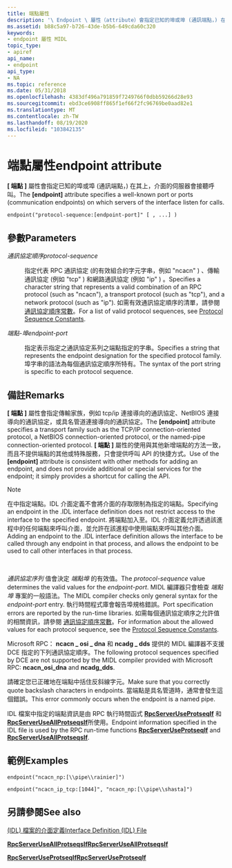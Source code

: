 ```yaml
---
title: 端點屬性
description: '\ Endpoint \ 屬性（attribute）會指定已知的埠或埠 (通訊端點，) 在哪些伺服器上接聽呼叫。'
ms.assetid: b88c5a97-b726-43de-b5b6-649cda60c320
keywords:
- endpoint 屬性 MIDL
topic_type:
- apiref
api_name:
- endpoint
api_type:
- NA
ms.topic: reference
ms.date: 05/31/2018
ms.openlocfilehash: 4383df496a791859f7249766f0dbb59266d28e93
ms.sourcegitcommit: ebd3ce6908ff865f1ef66f2fc96769be0aad82e1
ms.translationtype: MT
ms.contentlocale: zh-TW
ms.lasthandoff: 08/19/2020
ms.locfileid: "103842135"
---
```

# <a name="endpoint-attribute"></a><span data-ttu-id="0de55-104">端點屬性</span><span class="sxs-lookup"><span data-stu-id="0de55-104">endpoint attribute</span></span>

<span data-ttu-id="0de55-105">**\[ 端點 \]** 屬性會指定已知的埠或埠 (通訊端點，) 在其上，介面的伺服器會接聽呼叫。</span><span class="sxs-lookup"><span data-stu-id="0de55-105">The **\[endpoint\]** attribute specifies a well-known port or ports (communication endpoints) on which servers of the interface listen for calls.</span></span>

``` syntax
endpoint("protocol-sequence:[endpoint-port]" [ , ...] )
```

## <a name="parameters"></a><span data-ttu-id="0de55-106">參數</span><span class="sxs-lookup"><span data-stu-id="0de55-106">Parameters</span></span>

<dl> <dt>

<span data-ttu-id="0de55-107">*通訊協定順序*</span><span class="sxs-lookup"><span data-stu-id="0de55-107">*protocol-sequence*</span></span> 
</dt> <dd>

<span data-ttu-id="0de55-108">指定代表 RPC 通訊協定 (的有效組合的字元字串，例如 "ncacn" ) 、傳輸通訊協定 (例如 "tcp" ) 和網路通訊協定 (例如 "ip" ) 。</span><span class="sxs-lookup"><span data-stu-id="0de55-108">Specifies a character string that represents a valid combination of an RPC protocol (such as "ncacn"), a transport protocol (such as "tcp"), and a network protocol (such as "ip").</span></span> <span data-ttu-id="0de55-109">如需有效通訊協定順序的清單，請參閱 [通訊協定順序常數](/windows/desktop/Rpc/protocol-sequence-constants)。</span><span class="sxs-lookup"><span data-stu-id="0de55-109">For a list of valid protocol sequences, see [Protocol Sequence Constants](/windows/desktop/Rpc/protocol-sequence-constants).</span></span>

</dd> <dt>

<span data-ttu-id="0de55-110">*端點-埠*</span><span class="sxs-lookup"><span data-stu-id="0de55-110">*endpoint-port*</span></span> 
</dt> <dd>

<span data-ttu-id="0de55-111">指定表示指定之通訊協定系列之端點指定的字串。</span><span class="sxs-lookup"><span data-stu-id="0de55-111">Specifies a string that represents the endpoint designation for the specified protocol family.</span></span> <span data-ttu-id="0de55-112">埠字串的語法為每個通訊協定順序所特有。</span><span class="sxs-lookup"><span data-stu-id="0de55-112">The syntax of the port string is specific to each protocol sequence.</span></span>

</dd> </dl>

## <a name="remarks"></a><span data-ttu-id="0de55-113">備註</span><span class="sxs-lookup"><span data-stu-id="0de55-113">Remarks</span></span>

<span data-ttu-id="0de55-114">**\[ 端點 \]** 屬性會指定傳輸家族，例如 tcp/ip 連接導向的通訊協定、NetBIOS 連接導向的通訊協定，或具名管道連接導向的通訊協定。</span><span class="sxs-lookup"><span data-stu-id="0de55-114">The **\[endpoint\]** attribute specifies a transport family such as the TCP/IP connection-oriented protocol, a NetBIOS connection-oriented protocol, or the named-pipe connection-oriented protocol.</span></span> <span data-ttu-id="0de55-115">**\[ 端點 \]** 屬性的使用與其他新增端點的方法一致，而且不提供端點的其他或特殊服務，只會提供呼叫 API 的快捷方式。</span><span class="sxs-lookup"><span data-stu-id="0de55-115">Use of the **\[endpoint\]** attribute is consistent with other methods for adding an endpoint, and does not provide additional or special services for the endpoint; it simply provides a shortcut for calling the API.</span></span>

> [!Note]  
> <span data-ttu-id="0de55-116">在中指定端點。IDL 介面定義不會將介面的存取限制為指定的端點。</span><span class="sxs-lookup"><span data-stu-id="0de55-116">Specifying an endpoint in the .IDL interface definition does not restrict access to the interface to the specified endpoint.</span></span> <span data-ttu-id="0de55-117">將端點加入至。IDL 介面定義允許透過該進程中的任何端點來呼叫介面，並允許在該進程中使用端點來呼叫其他介面。</span><span class="sxs-lookup"><span data-stu-id="0de55-117">Adding an endpoint to the .IDL interface definition allows the interface to be called through any endpoint in that process, and allows the endpoint to be used to call other interfaces in that process.</span></span>

 

<span data-ttu-id="0de55-118">*通訊協定序列* 值會決定 *端點埠* 的有效值。</span><span class="sxs-lookup"><span data-stu-id="0de55-118">The *protocol-sequence* value determines the valid values for the *endpoint-port*.</span></span> <span data-ttu-id="0de55-119">MIDL 編譯器只會檢查 *端點埠* 專案的一般語法。</span><span class="sxs-lookup"><span data-stu-id="0de55-119">The MIDL compiler checks only general syntax for the *endpoint-port* entry.</span></span> <span data-ttu-id="0de55-120">執行時間程式庫會報告埠規格錯誤。</span><span class="sxs-lookup"><span data-stu-id="0de55-120">Port specification errors are reported by the run-time libraries.</span></span> <span data-ttu-id="0de55-121">如需每個通訊協定順序之允許值的相關資訊，請參閱 [通訊協定順序常數](/windows/desktop/Rpc/protocol-sequence-constants)。</span><span class="sxs-lookup"><span data-stu-id="0de55-121">For information about the allowed values for each protocol sequence, see the [Protocol Sequence Constants](/windows/desktop/Rpc/protocol-sequence-constants).</span></span>

<span data-ttu-id="0de55-122">Microsoft RPC： **ncacn \_ osi \_ dna** 和 **ncadg \_ dds** 提供的 MIDL 編譯器不支援 DCE 指定的下列通訊協定順序。</span><span class="sxs-lookup"><span data-stu-id="0de55-122">The following protocol sequences specified by DCE are not supported by the MIDL compiler provided with Microsoft RPC: **ncacn\_osi\_dna** and **ncadg\_dds**.</span></span>

<span data-ttu-id="0de55-123">請確定您已正確地在端點中括住反斜線字元。</span><span class="sxs-lookup"><span data-stu-id="0de55-123">Make sure that you correctly quote backslash characters in endpoints.</span></span> <span data-ttu-id="0de55-124">當端點是具名管道時，通常會發生這個錯誤。</span><span class="sxs-lookup"><span data-stu-id="0de55-124">This error commonly occurs when the endpoint is a named pipe.</span></span>

<span data-ttu-id="0de55-125">IDL 檔案中指定的端點資訊是由 RPC 執行時間函式 [**RpcServerUseProtseqIf**](/windows/desktop/api/rpcdce/nf-rpcdce-rpcserveruseprotseqif) 和 [**RpcServerUseAllProtseqsIf**](/windows/desktop/api/rpcdce/nf-rpcdce-rpcserveruseallprotseqsif)所使用。</span><span class="sxs-lookup"><span data-stu-id="0de55-125">Endpoint information specified in the IDL file is used by the RPC run-time functions [**RpcServerUseProtseqIf**](/windows/desktop/api/rpcdce/nf-rpcdce-rpcserveruseprotseqif) and [**RpcServerUseAllProtseqsIf**](/windows/desktop/api/rpcdce/nf-rpcdce-rpcserveruseallprotseqsif).</span></span>

## <a name="examples"></a><span data-ttu-id="0de55-126">範例</span><span class="sxs-lookup"><span data-stu-id="0de55-126">Examples</span></span>

``` syntax
endpoint("ncacn_np:[\\pipe\\rainier]") 

endpoint("ncacn_ip_tcp:[1044]", "ncacn_np:[\\pipe\\shasta]")
```

## <a name="see-also"></a><span data-ttu-id="0de55-127">另請參閱</span><span class="sxs-lookup"><span data-stu-id="0de55-127">See also</span></span>

<dl> <dt>

[<span data-ttu-id="0de55-128"> (IDL) 檔案的介面定義</span><span class="sxs-lookup"><span data-stu-id="0de55-128">Interface Definition (IDL) File</span></span>](interface-definition-idl-file.md)
</dt> <dt>

[<span data-ttu-id="0de55-129">**RpcServerUseAllProtseqsIf**</span><span class="sxs-lookup"><span data-stu-id="0de55-129">**RpcServerUseAllProtseqsIf**</span></span>](/windows/desktop/api/rpcdce/nf-rpcdce-rpcserveruseallprotseqsif)
</dt> <dt>

[<span data-ttu-id="0de55-130">**RpcServerUseProtseqIf**</span><span class="sxs-lookup"><span data-stu-id="0de55-130">**RpcServerUseProtseqIf**</span></span>](/windows/desktop/api/rpcdce/nf-rpcdce-rpcserveruseprotseqif)
</dt> </dl>

 

 